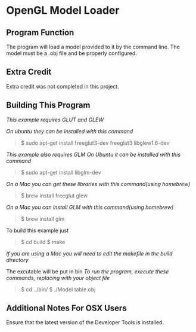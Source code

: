 OpenGL Model Loader
===================

Program Function
----------------
The program will load a model provided to it by the command line. The model must be a .obj file and be properly configured. 

Extra Credit
------------
Extra credit was not completed in this project.

Building This Program
---------------------

*This example requires GLUT and GLEW* 

*On ubuntu they can be installed with this command*

>$ sudo apt-get install freeglut3-dev freeglut3 libglew1.6-dev

*This example also requires GLM*
*On Ubuntu it can be installed with this command*

>$ sudo apt-get install libglm-dev

*On a Mac you can get these libraries with this command(using homebrew)*
>$ brew install freeglut glew

*On a Mac you can install GLM with this command(using homebrew)*
>$ brew install glm

To build this example just 

>$ cd build
>$ make

*If you are using a Mac you will need to edit the makefile in the build directory*

The excutable will be put in bin
*To run the program, execute these commands, replacing with your object file*

>$ cd ../bin/
>$ ./Model table.obj

Additional Notes For OSX Users
------------------------------

Ensure that the latest version of the Developer Tools is installed.
